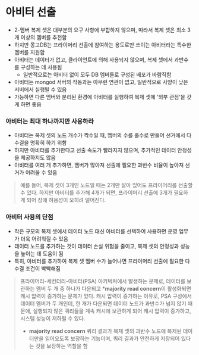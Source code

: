 # 아비터 선출

* 2-멤버 복제 셋은 대부분의 요구 사항에 부합하지 않으며, 따라서 복제 셋은 최소 3개 이상의 멤버를 추천함
* 하지만 몽고DB는 프라이머리 선출에 참여하는 용도로만 쓰이는 아비터라는 특수한 멤버를 지원함
* 아비터는 데이터가 없고, 클라이언트에 의해 사용되지 않으며, 복제 셋에서 과반수를 구성하는 데 사용됨
	* 일반적으로는 아비터 없이 모두 DB 멤버들로 구성된 배포가 바람직함
* 아비터는 mongod 서버의 작동과는 아무런 연관이 없고, 일반적으로 사양이 낮은 서버에서 실행될 수 있음
* 가능하면 다른 멤버와 분리된 환경에 아비터를 실행하여 복제 셋에 '외부 관점'을 갖게 하면 좋음

### 아비터는 최대 하나까지만 사용하라

* 아비터는 복제 셋의 노드 개수가 짝수일 때, 멤버의 수를 홀수로 만들어 선거에서 다수결을 명확히 하기 위함
* 하지만 아비터를 추가한다고 선출 속도가 빨라지지 않으며, 추가적인 데이터 안정성을 제공하지도 않음
* 아비터를 여러 개 추가하면, 멤버가 많아져 선출에 필요한 과반수 비율이 높아져 선거가 어려울 수 있음

> 예를 들어, 복제 셋이 3개인 노드일 때는 2개만 살아 있어도 프라이머리를 선출할 수 있다. 하지만 아비터를 추가해 4개가 되면, 프라이머리 선출에 3개가 필요하게 되어 장애 허용성이 오히려 떨어진다.

### 아비터 사용의 단점

* 작은 규모의 복제 셋에서 데이터 노드 대신 아비터를 선택하여 사용하면 운영 업무가 더욱 어려워질 수 있음
* 데이터 노드를 추가하는 것이 데이터 손실 위험을 줄이고, 복제 셋의 안정성과 성능을 높이는 데 도움이 됨
* 특히, 아비터를 추가하여 복제 셋 멤버 수가 늘어나면 프라이머리 선출에 필요한 다수결 조건이 빡빡해짐

> 프라이머리-세컨더리-아비터(PSA) 아키텍처에서 발생하는 문제로, 데이터를 보관하는 멤버 두 개 중 하나가 다운되고 \***majority read concern**이 활성화되면 캐시 압력이 증가하는 문제가 있다. 캐시 압력이 증가하는 이유로, PSA 구성에서 데이터 멤버가 두 개인데, 한 개가 다운되면 데이터 노드가 과반수가 넘지 않기 때문에, 실행되지 않은 쿼리들을 계속 캐시에 보관하게 되어 캐시 압력이 증가하고, 시스템 성능이 저하될 수 있다.
> 
> * **majority read concern**
>   쿼리 결과가 복제 셋의 과반수 노드에 복제된 데이터만을 읽어오도록 보장하는 기능이며, 쿼리 결과가 안전하게 저장되어 있다는 것을 보장하는 역할을 함